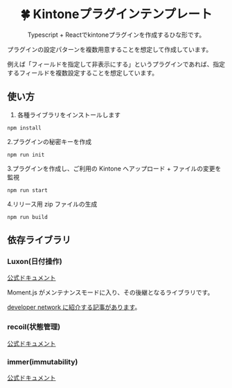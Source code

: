 <h1 align="center">🍀 Kintoneプラグインテンプレート</h1>
<p align="center">Typescript + Reactでkintoneプラグインを作成するひな形です。</p>

プラグインの設定パターンを複数用意することを想定して作成しています。

例えば「フィールドを指定して非表示にする」というプラグインであれば、指定するフィールドを複数設定することを想定しています。

## 使い方

1. 各種ライブラリをインストールします

```
npm install
```

2.プラグインの秘密キーを作成

```
npm run init
```

3.プラグインを作成し、ご利用の Kintone へアップロード + ファイルの変更を監視

```
npm run start
```

4.リリース用 zip ファイルの生成

```
npm run build
```

## 依存ライブラリ

### Luxon(日付操作)

[公式ドキュメント](https://moment.github.io/luxon)

Moment.js がメンテナンスモードに入り、その後継となるライブラリです。

[developer network に紹介する記事があります](https://developer.cybozu.io/hc/ja/articles/900000985463-Luxon-%E3%82%92%E4%BD%BF%E3%81%A3%E3%81%A6-kintone-%E3%81%AE%E6%97%A5%E4%BB%98%E3%82%84%E6%97%A5%E6%99%82%E3%83%95%E3%82%A3%E3%83%BC%E3%83%AB%E3%83%89%E3%81%AE%E3%83%95%E3%82%A9%E3%83%BC%E3%83%9E%E3%83%83%E3%83%88%E3%82%92%E3%82%AB%E3%82%B9%E3%82%BF%E3%83%9E%E3%82%A4%E3%82%BA%E3%81%99%E3%82%8B)。

### recoil(状態管理)

[公式ドキュメント](https://recoiljs.org/)

### immer(immutability)

[公式ドキュメント](https://immerjs.github.io/immer/)
